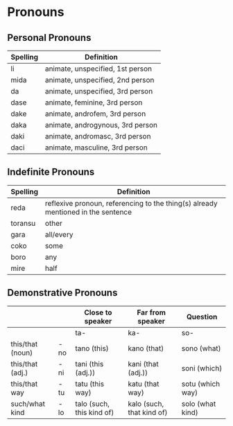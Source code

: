 # Pronouns

## Personal Pronouns

| Spelling | Definition |
|----------|------------|
| li | animate, unspecified, 1st person |
| mida | animate, unspecified, 2nd person |
| da | animate, unspecified, 3rd person |
| dase | animate, feminine, 3rd person |
| dake | animate, androfem, 3rd person |
| daka | animate, androgynous, 3rd person |
| daki | animate, andromasc, 3rd person |
| daci | animate, masculine, 3rd person |

## Indefinite Pronouns

| Spelling | Definition |
|----------|------------|
| reda | reflexive pronoun, referencing to the thing(s) already mentioned in the sentence |
| toransu | other |
| gara | all/every |
| coko | some |
| boro | any |
| mire | half |

## Demonstrative Pronouns

|   |   | Close to speaker | Far from speaker | Question |
| - | - | ---------------- | ---------------- | -------- |
|   |   | ta- | ka- | so- |
| this/that (noun) | -no | tano (this) | kano (that) | sono (what) |
| this/that (adj.) | -ni |  tani (this (adj.)) | kani (that (adj.)) | soni (which) |
| this/that way | -tu | tatu (this way) | katu (that way) | sotu (which way) |
| such/what kind | -lo | talo (such, this kind of) | kalo (such, that kind of) | solo (what kind) |
